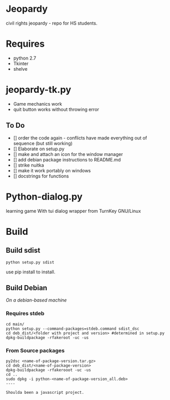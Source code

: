 # Jeopardy

civil rights jeopardy - repo for HS students.

# Requires

* python 2.7
* Tkinter
* shelve

# jeopardy-tk.py

* Game mechanics work
* quit button works without throwing error

## To Do

* [] order the code again - conflicts have made everything out of sequence (but still working)
* [] Elaborate on setup.py
* [] make and attach an icon for the window manager
* [] add debian package instructions to README.md
* [] strike nuitka
* [] make it work portably on windows
* [] docstrings for functions

# Python-dialog.py

learning game With tui dialog wrapper from TurnKey GNU/Linux

# Build

## Build sdist

`python setup.py sdist`

use pip install to install.

## Build Debian

*On a debian-based machine*

### Requires stdeb

```
cd main/
python setup.py --command-packages=stdeb.command sdist_dsc
cd deb_dist/<folder with project and version> #determined in setup.py
dpkg-buildpackage -rfakeroot -uc -us
```

### From Source packages

```
py2dsc <name-of-package-version.tar.gz>
cd deb_dist/<name-of-package-version>
dpkg-buildpackage -rfakerooot -uc -us
cd ..
sudo dpkg -i python-<name-of-package-version_all.deb>
----

Shoulda been a javascript project.
